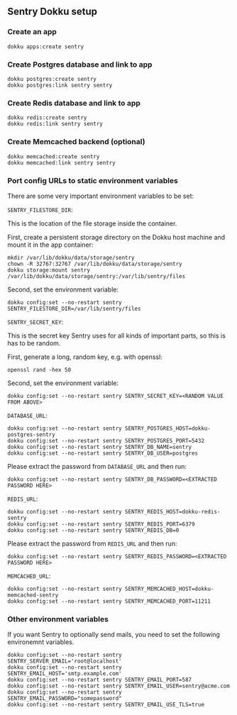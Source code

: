 ## Sentry Dokku setup

### Create an app

```
dokku apps:create sentry
```

### Create Postgres database and link to app

```
dokku postgres:create sentry
dokku postgres:link sentry sentry
```

### Create Redis database and link to app

```
dokku redis:create sentry
dokku redis:link sentry sentry
```

### Create Memcached backend (optional)

```
dokku memcached:create sentry
dokku memcached:link sentry sentry
```

### Port config URLs to static environment variables

There are some very important environment variables to be set:

`SENTRY_FILESTORE_DIR`:

This is the location of the file storage inside the container.

First, create a persistent storage directory on the Dokku host machine
and mount it in the app container:

```
mkdir /var/lib/dokku/data/storage/sentry
chown -R 32767:32767 /var/lib/dokku/data/storage/sentry
dokku storage:mount sentry /var/lib/dokku/data/storage/sentry:/var/lib/sentry/files
```

Second, set the environment variable:

```
dokku config:set --no-restart sentry SENTRY_FILESTORE_DIR=/var/lib/sentry/files
```

`SENTRY_SECRET_KEY`:

This is the secret key Sentry uses for all kinds of important parts, so
this is has to be random.

First, generate a long, random key, e.g. with openssl:

```
openssl rand -hex 50
```

Second, set the environment variable:

```
dokku config:set --no-restart sentry SENTRY_SECRET_KEY=<RANDOM VALUE FROM ABOVE>
```

`DATABASE_URL`:

```
dokku config:set --no-restart sentry SENTRY_POSTGRES_HOST=dokku-postgres-sentry
dokku config:set --no-restart sentry SENTRY_POSTGRES_PORT=5432
dokku config:set --no-restart sentry SENTRY_DB_NAME=sentry
dokku config:set --no-restart sentry SENTRY_DB_USER=postgres
```

Please extract the password from `DATABASE_URL` and then run:

```
dokku config:set --no-restart sentry SENTRY_DB_PASSWORD=<EXTRACTED PASSWORD HERE>
```

`REDIS_URL`:

```
dokku config:set --no-restart sentry SENTRY_REDIS_HOST=dokku-redis-sentry
dokku config:set --no-restart sentry SENTRY_REDIS_PORT=6379
dokku config:set --no-restart sentry SENTRY_REDIS_DB=0
```

Please extract the password from `REDIS_URL` and then run:

```
dokku config:set --no-restart sentry SENTRY_REDIS_PASSWORD=<EXTRACTED PASSWORD HERE>
```

`MEMCACHED_URL`:

```
dokku config:set --no-restart sentry SENTRY_MEMCACHED_HOST=dokku-memcached-sentry
dokku config:set --no-restart sentry SENTRY_MEMCACHED_PORT=11211
```

### Other environment variables

If you want Sentry to optionally send mails, you need to set the following
environemnt variables.

```
dokku config:set --no-restart sentry SENTRY_SERVER_EMAIL='root@localhost'
dokku config:set --no-restart sentry SENTRY_EMAIL_HOST='smtp.example.com'
dokku config:set --no-restart sentry SENTRY_EMAIL_PORT=587
dokku config:set --no-restart sentry SENTRY_EMAIL_USER=sentry@acme.com
dokku config:set --no-restart sentry SENTRY_EMAIL_PASSWORD="somepassword"
dokku config:set --no-restart sentry SENTRY_EMAIL_USE_TLS=true
```

